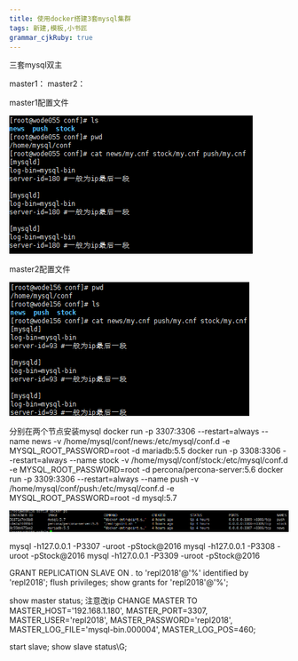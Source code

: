 ```yaml
---
title: 使用docker搭建3套mysql集群
tags: 新建,模板,小书匠
grammar_cjkRuby: true
---
```


三套mysql双主

master1：
master2：

master1配置文件

![开启二进制日志](./images/1528771214886.png)

master2配置文件

![开启二进制日志](./images/1528771265052.png)

分别在两个节点安装mysql
docker run -p 3307:3306 --restart=always --name news -v /home/mysql/conf/news:/etc/mysql/conf.d -e MYSQL_ROOT_PASSWORD=root -d mariadb:5.5
docker run -p 3308:3306 --restart=always --name stock -v /home/mysql/conf/stock:/etc/mysql/conf.d -e MYSQL_ROOT_PASSWORD=root -d percona/percona-server:5.6
docker run -p 3309:3306 --restart=always --name push -v /home/mysql/conf/push:/etc/mysql/conf.d -e MYSQL_ROOT_PASSWORD=root -d mysql:5.7

![enter description here](./images/1528796648273.png)

mysql -h127.0.0.1 -P3307 -uroot -pStock@2016
mysql -h127.0.0.1 -P3308 -uroot -pStock@2016
mysql -h127.0.0.1 -P3309 -uroot -pStock@2016


GRANT REPLICATION SLAVE ON *.* to 'repl2018'@'%' identified by 'repl2018';
flush privileges;
show grants for 'repl2018'@'%';

show master status;
注意改ip
CHANGE MASTER TO 
MASTER_HOST='192.168.1.180',
MASTER_PORT=3307,
MASTER_USER='repl2018',
MASTER_PASSWORD='repl2018',
MASTER_LOG_FILE='mysql-bin.000004',
MASTER_LOG_POS=460;

start slave;
show slave status\G;
